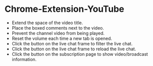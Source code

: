 # Chrome-Extension-YouTube

- Extend the space of the video title.
- Place the boxed comments next to the video.
- Prevent the channel video from being played.
- Reset the volume each time a new tab is opened.
- Click the button on the live chat frame to filter the live chat.
- Click the button on the live chat frame to reload the live chat.
- Click the button on the subscription page to show video/broadcast information.
